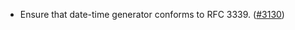 - Ensure that date-time generator conforms to RFC 3339.
  ([\#3130](https://github.com/anoma/namada/pull/3130))